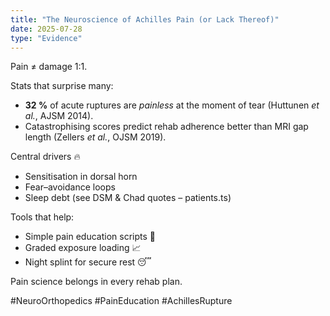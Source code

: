 ```yaml
---
title: "The Neuroscience of Achilles Pain (or Lack Thereof)"
date: 2025-07-28
type: "Evidence"
---
```


Pain ≠ damage 1:1.

Stats that surprise many:
- **32 %** of acute ruptures are *painless* at the moment of tear (Huttunen *et al.*, AJSM 2014).
- Catastrophising scores predict rehab adherence better than MRI gap length (Zellers *et al.*, OJSM 2019).

Central drivers 🔥
- Sensitisation in dorsal horn
- Fear–avoidance loops
- Sleep debt (see DSM & Chad quotes – patients.ts)

Tools that help:
- Simple pain education scripts 📄
- Graded exposure loading 📈
- Night splint for secure rest 😴

Pain science belongs in every rehab plan.

#NeuroOrthopedics #PainEducation #AchillesRupture